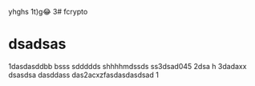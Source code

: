 

yhghs
1t)g😂
3# fcrypto
# dsadsas
1dasdasddbb
 bsss
sddddds
shhhhmdssds
ss3dsad045
2dsa h
3dadaxx
dsasdsa
dasddass
das2acxzfasdasdasdsad
1
